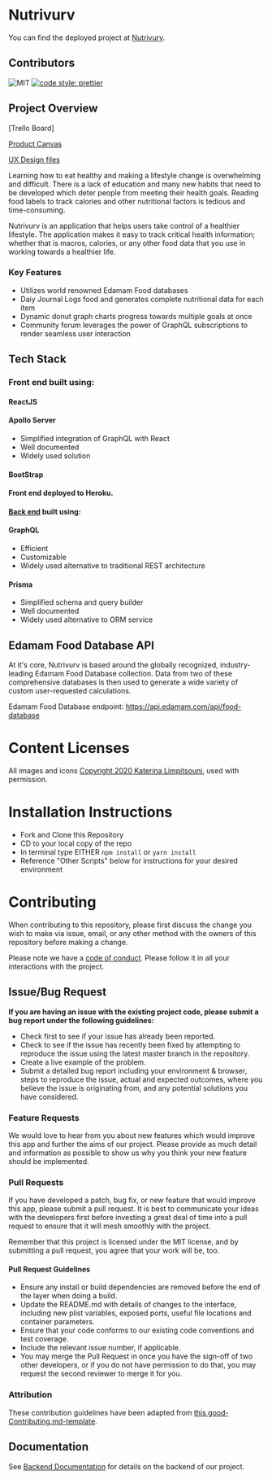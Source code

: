 # Nutrivurv

You can find the deployed project at [Nutrivurv](https://www.nutrivurv.com/).

## Contributors



![MIT](https://img.shields.io/packagist/l/doctrine/orm.svg)
[![code style: prettier](https://img.shields.io/badge/code_style-prettier-ff69b4.svg?style=flat-square)](https://github.com/prettier/prettier)

## Project Overview

[Trello Board]

[Product Canvas](https://www.notion.so/Nutrition-Tracker-c05986bd547e429f97d2e3a75e97b32d)

[UX Design files](https://www.figma.com/file/yqpTM7IYO90dVNPBsxaQrG/NutriJournal%2C-Ashes-%26-Tricia?node-id=122%3A2)

Learning how to eat healthy and making a lifestyle change is overwhelming and difficult. There is a lack of education and many new habits that need to be developed which deter people from meeting their health goals. Reading food labels to track calories and other nutritional factors is tedious and time-consuming.

Nutrivurv is an application that helps users take control of a healthier lifestyle. The application makes it easy to track critical health information; whether that is macros, calories, or any other food data that you use in working towards a healthier life.

### Key Features

- Utilizes world renowned Edamam Food databases
- Daiy Journal Logs food and generates complete nutritional data for each item
- Dynamic donut graph charts progress towards multiple goals at once
- Community forum leverages the power of GraphQL subscriptions to render seamless user interaction

## Tech Stack

### Front end built using:

#### ReactJS


#### Apollo Server

- Simplified integration of GraphQL with React
- Well documented
- Widely used solution

#### BootStrap

#### Front end deployed to Heroku.

#### [Back end](https://github.com/Lambda-School-Labs/nutrition-tracker-be-pt7) built using:

#### GraphQL

- Efficient
- Customizable
- Widely used alternative to traditional REST architecture

#### Prisma

- Simplified schema and query builder
- Well documented
- Widely used alternative to ORM service


## Edamam Food Database API

At it's core, Nutrivurv is based around the globally recognized, industry-leading Edamam Food Database collection. Data from two of these comprehensive databases is then used to generate a wide variety of custom user-requested calculations.

Edamam Food Database endpoint: https://api.edamam.com/api/food-database

# Content Licenses

All images and icons [Copyright 2020 Katerina Limpitsouni](https://undraw.co/license), used with permission.

# Installation Instructions

- Fork and Clone this Repository
- CD to your local copy of the repo
- In terminal type EITHER `npm install` or `yarn install`
- Reference "Other Scripts" below for instructions for your desired environment

# Contributing

When contributing to this repository, please first discuss the change you wish to make via issue, email, or any other method with the owners of this repository before making a change.

Please note we have a [code of conduct](./CODE_OF_CONDUCT.md). Please follow it in all your interactions with the project.

## Issue/Bug Request

**If you are having an issue with the existing project code, please submit a bug report under the following guidelines:**

- Check first to see if your issue has already been reported.
- Check to see if the issue has recently been fixed by attempting to reproduce the issue using the latest master branch in the repository.
- Create a live example of the problem.
- Submit a detailed bug report including your environment & browser, steps to reproduce the issue, actual and expected outcomes, where you believe the issue is originating from, and any potential solutions you have considered.

### Feature Requests

We would love to hear from you about new features which would improve this app and further the aims of our project. Please provide as much detail and information as possible to show us why you think your new feature should be implemented.

### Pull Requests

If you have developed a patch, bug fix, or new feature that would improve this app, please submit a pull request. It is best to communicate your ideas with the developers first before investing a great deal of time into a pull request to ensure that it will mesh smoothly with the project.

Remember that this project is licensed under the MIT license, and by submitting a pull request, you agree that your work will be, too.

#### Pull Request Guidelines

- Ensure any install or build dependencies are removed before the end of the layer when doing a build.
- Update the README.md with details of changes to the interface, including new plist variables, exposed ports, useful file locations and container parameters.
- Ensure that your code conforms to our existing code conventions and test coverage.
- Include the relevant issue number, if applicable.
- You may merge the Pull Request in once you have the sign-off of two other developers, or if you do not have permission to do that, you may request the second reviewer to merge it for you.

### Attribution

These contribution guidelines have been adapted from [this good-Contributing.md-template](https://gist.github.com/PurpleBooth/b24679402957c63ec426).

## Documentation

See [Backend Documentation](https://github.com/Lambda-School-Labs/nutrition-tracker-be-pt7/blob/master/README.md) for details on the backend of our project.
